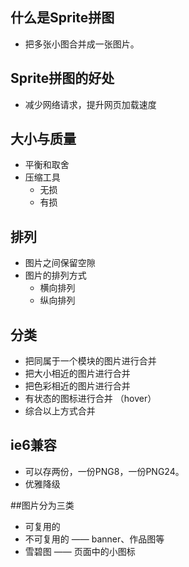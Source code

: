 ## 什么是Sprite拼图
- 把多张小图合并成一张图片。

## Sprite拼图的好处
- 减少网络请求，提升网页加载速度

## 大小与质量
- 平衡和取舍
- 压缩工具
  - 无损
  - 有损

## 排列
- 图片之间保留空隙
- 图片的排列方式
  - 横向排列
  - 纵向排列

## 分类
- 把同属于一个模块的图片进行合并
- 把大小相近的图片进行合并
- 把色彩相近的图片进行合并
- 有状态的图标进行合并 （hover）
- 综合以上方式合并

## ie6兼容
- 可以存两份，一份PNG8，一份PNG24。
- 优雅降级

##图片分为三类
- 可复用的
- 不可复用的 —— banner、作品图等
- 雪碧图 —— 页面中的小图标
